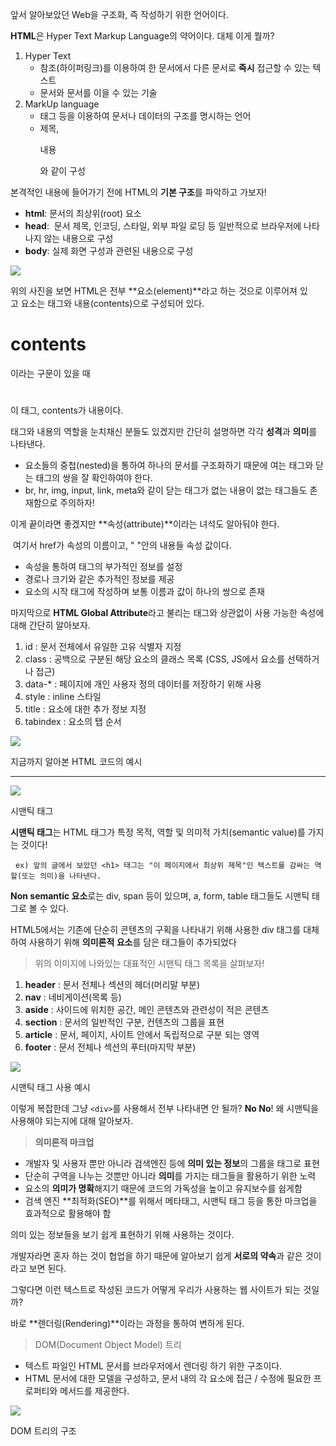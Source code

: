 앞서 알아보았던 Web을 구조화, 즉 작성하기 위한 언어이다.

**HTML**은 Hyper Text Markup Language의 약어이다. 대체 이게 뭘까?

1.  Hyper Text
    -   참조(하이퍼링크)를 이용하여 한 문서에서 다른 문서로 **즉시** 접근할 수 있는 텍스트
    -   문서와 문서를 이을 수 있는 기술
2.  MarkUp language
    -   태그 등을 이용하여 문서나 데이터의 구조를 명시하는 언어
    -   <h>제목</h>, <p>내용</p>와 같이 구성

본격적인 내용에 들어가기 전에 HTML의 **기본 구조**를 파악하고 가보자!

-   **html**: 문서의 최상위(root) 요소
-   **head**:  문서 제목, 인코딩, 스타일, 외부 파일 로딩 등 일반적으로 브라우저에 나타나지 않는 내용으로 구성
-   **body**: 실제 화면 구성과 관련된 내용으로 구성

![](https://blog.kakaocdn.net/dn/cZNLe5/btrI4UB25v9/1rcK8quYKRiKREHtEONTck/img.png)

위의 사진을 보면 HTML은 전부 **요소(element)**라고 하는 것으로 이루어져 있고 요소는 태그와 내용(contents)으로 구성되어 있다.

<h1>contents</h1>이라는 구문이 있을 때 <h1></h1>이 태그, contents가 내용이다.

태그와 내용의 역할을 눈치채신 분들도 있겠지만 간단히 설명하면 각각 **성격**과 **의미**를 나타낸다.

-   요소들의 중첩(nested)을 통하여 하나의 문서를 구조화하기 때문에 여는 태그와 닫는 태그의 쌍을 잘 확인하여야 한다.
-   br, hr, img, input, link, meta와 같이 닫는 태그가 없는 내용이 없는 태그들도 존재함으로 주의하자!

이게 끝이라면 좋겠지만 **속성(attribute)**이라는 녀석도 알아둬야 한다.

<a href="https//google.com"></a> 여기서 href가 속성의 이름이고, " "안의 내용들 속성 값이다.

-   속성을 통하여 태그의 부가적인 정보를 설정
-   경로나 크기와 같은 추가적인 정보를 제공
-   요소의 시작 태그에 작성하며 보통 이름과 값이 하나의 쌍으로 존재

마지막으로 **HTML Global Attribute**라고 불리는 태그와 상관없이 사용 가능한 속성에 대해 간단히 알아보자.

1.  id : 문서 전체에서 유일한 고유 식별자 지정
2.  class : 공백으로 구분된 해당 요소의 클래스 목록 (CSS, JS에서 요소를 선택하거나 접근)
3.  data-* : 페이지에 개인 사용자 정의 데이터를 저장하기 위해 사용
4.  style : inline 스타일
5.  title : 요소에 대한 추가 정보 지정
6.  tabindex : 요소의 탭 순서

![](https://blog.kakaocdn.net/dn/k1nv1/btrIXXtIdXp/kSEjDwy21bAZ8ytpycdE80/img.png)

지금까지 알아본 HTML 코드의 예시

----

![](https://blog.kakaocdn.net/dn/q6GXx/btrI4UIQYFv/sHmhNyCDV7P9EuQrUQUE0K/img.png)

시맨틱 태그

**시맨틱 태그**는 HTML 태그가 특정 목적, 역할 및 의미적 가치(semantic value)를 가지는 것이다!

  ```ex) 앞의 글에서 보았던 <h1> 태그는 "이 페이지에서 최상위 제목"인 텍스트를 감싸는 역할(또는 의미)을 나타낸다.```

**Non semantic 요소**로는 div, span 등이 있으며, a, form, table 태그들도 시맨틱 태그로 볼 수 있다.

HTML5에서는 기존에 단순히 콘텐츠의 구획을 나타내기 위해 사용한 div 태그를 대체하여 사용하기 위해 **의미론적 요소**를 담은 태그들이 추가되었다

> 위의 이미지에 나와있는 대표적인 시맨틱 태그 목록을 살펴보자!

1.  **header** : 문서 전체나 섹션의 헤더(머리말 부분)
2.  **nav** : 네비게이션(목록 등)
3.  **aside** : 사이드에 위치한 공간, 메인 콘텐츠와 관련성이 적은 콘텐츠
4.  **section** : 문서의 일반적인 구분, 컨텐츠의 그룹을 표현
5.  **article** : 문서, 페이지, 사이트 안에서 독립적으로 구분 되는 영역
6.  **footer** : 문서 전체나 섹션의 푸터(마지막 부분)

![](https://blog.kakaocdn.net/dn/lPz2J/btrI6eUxURX/lUrgj6FgxIwrfcKj6hjVJk/img.png)

시맨틱 태그 사용 예시

이렇게 복잡한데 그냥 ``<div>``를 사용해서 전부 나타내면 안 될까? **No No**! 왜 시맨틱을 사용해야 되는지에 대해 알아보자.

> **의미론적 마크업**

-   개발자 및 사용자 뿐만 아니라 검색엔진 등에 **의미 있는 정보**의 그룹을 태그로 표현
-   단순히 구역을 나누는 것뿐만 아니라 **의미**를 가지는 태그들을 활용하기 위한 노력
-   요소의 **의미가 명확**해지기 때문에 코드의 가독성을 높이고 유지보수를 쉽게함
-   검색 엔진 **최적화(SEO)**를 위해서 메타태그, 시맨틱 태그 등을 통한 마크업을 효과적으로 활용해야 함

의미 있는 정보들을 보기 쉽게 표현하기 위해 사용하는 것이다.

개발자라면 혼자 하는 것이 협업을 하기 때문에 알아보기 쉽게 **서로의 약속**과 같은 것이라고 보면 된다.

그렇다면 이런 텍스트로 작성된 코드가 어떻게 우리가 사용하는 웹 사이트가 되는 것일까?

바로 **렌더링(Rendering)**이라는 과정을 통하여 변하게 된다.

> DOM(Document Object Model) 트리

-   텍스트 파일인 HTML 문서를 브라우저에서 렌더링 하기 위한 구조이다.
-   HTML 문서에 대한 모델을 구성하고, 문서 내의 각 요소에 접근 / 수정에 필요한 프로퍼티와 메서드를 제공한다.

![](https://blog.kakaocdn.net/dn/ccqphk/btrI2VHXRZc/hfraPzOLFXwt76ZbxgpBR0/img.png)

DOM 트리의 구조